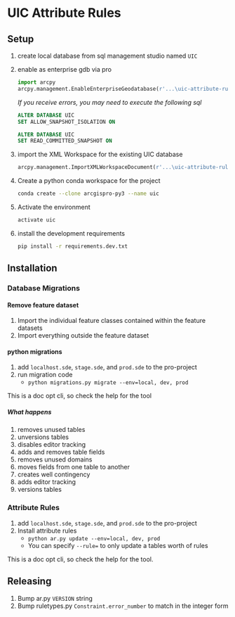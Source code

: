 # UIC Attribute Rules

## Setup

1. create local database from sql management studio named `UIC`
1. enable as enterprise gdb via pro

    ```py
    import arcpy
    arcpy.management.EnableEnterpriseGeodatabase(r'...\uic-attribute-rules\pro-project\localhost.sde', r'C:\Program Files\ESRI\License10.6\sysgen\keycodes')
    ```

    _If you receive errors, you may need to execute the following sql_

    ```sql
    ALTER DATABASE UIC
    SET ALLOW_SNAPSHOT_ISOLATION ON

    ALTER DATABASE UIC
    SET READ_COMMITTED_SNAPSHOT ON
    ```

1. import the XML Workspace for the existing UIC database

    ```py
    arcpy.management.ImportXMLWorkspaceDocument(r'...\uic-attribute-rules\pro-project\localhost.sde', r'...\uic-attribute-rules\data\UIC_STAGING.XML', 'SCHEMA_ONLY', None)
    ```

1. Create a python conda workspace for the project

    ```sh
    conda create --clone arcgispro-py3 --name uic
    ```

1. Activate the environment

    ```sh
    activate uic
    ```

1. install the development requirements

    ```sh
    pip install -r requirements.dev.txt
    ```

## Installation

### Database Migrations

#### Remove feature dataset

1. Import the individual feature classes contained within the feature datasets
1. Import everything outside the feature dataset

#### python migrations

1. add `localhost.sde`, `stage.sde`, and `prod.sde` to the pro-project
1. run migration code
   - `python migrations.py migrate --env=local, dev, prod`

This is a doc opt cli, so check the help for the tool

##### What happens

1. removes unused tables
1. unversions tables
1. disables editor tracking
1. adds and removes table fields
1. removes unused domains
1. moves fields from one table to another
1. creates well contingency
1. adds editor tracking
1. versions tables

### Attribute Rules

1. add `localhost.sde`, `stage.sde`, and `prod.sde` to the pro-project
1. Install attribute rules
   - `python ar.py update --env=local, dev, prod`
   - You can specify `--rule=` to only update a tables worth of rules

This is a doc opt cli, so check the help for the tool.

## Releasing

1. Bump ar.py `VERSION` string
1. Bump ruletypes.py `Constraint.error_number` to match in the integer form
